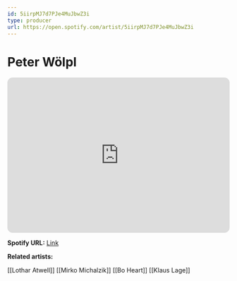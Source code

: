 ```yaml
---
id: 5iirpMJ7d7PJe4MuJbwZ3i
type: producer
url: https://open.spotify.com/artist/5iirpMJ7d7PJe4MuJbwZ3i
---
```

# Peter Wölpl

<iframe style="border-radius:12px" src="https://open.spotify.com/embed/artist/5iirpMJ7d7PJe4MuJbwZ3i" width="100%" height="352" frameBorder="0" allowfullscreen="" allow="autoplay; clipboard-write; encrypted-media; fullscreen; picture-in-picture" loading="lazy"></iframe>

**Spotify URL:** [Link](https://open.spotify.com/artist/5iirpMJ7d7PJe4MuJbwZ3i)

**Related artists:**

[[Lothar Atwell]]
[[Mirko Michalzik]]
[[Bo Heart]]
[[Klaus Lage]]

